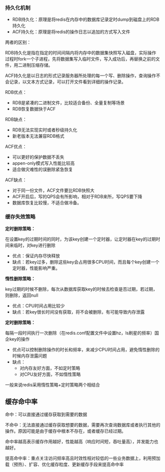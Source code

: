 ### 持久化机制

- RDB持久化：原理是将redis在内存中的数据库记录定时dump到磁盘上的RDB持久化
- ACF持久化：原理是将redis的操作日志以追加的方式写入文件

两者的区别：

RDB持久化是指在指定的时间间隔内将内存中的数据集快照写入磁盘，实际操作过程时fork一个子进程，先将数据集写入临时文件，写入成功后，再替换之前的文件，用二进制压缩存储。

ACF持久化是以日志的形式记录服务器所处理的每一个写、删除操作，查询操作不会记录，以文本方式记录，可以打开文件看到详细的操作记录。

RDB优点：

- RDB是紧凑的二进制文件，比较适合备份、全量复制等场景
- RDB恢复数据快于ACF

RDB缺点：

- RDB无法实现实时或者秒级持久化
- 新老版本无法兼容RDB格式

ACF优点：

- 可以更好的保护数据不丢失
- appen-only模式写入性能比较高
- 适合做灾难性的误删除紧急恢复

ACF缺点：

- 对于同一份文件，ACF文件要比RDB快照大
- ACF开启后，写的QPS会有所影响，相对于RDB来所，写QPS要下降
- 数据库恢复比较慢，不适合做冷备。

### 缓存失效策略

**定时删除策略：**

在设置key的过期时间的同时，为该key创建一个定时器，让定时器在key的过期时间来临时，对key进行删除

- 优点：保证内存尽快释放
- 缺点：若key过多，删除这些key会占用很多CPU时间，而且每个key创建一个定时器，性能影响严重。

**惰性删除策略：**

key过期的时候不删除，每次从数据库获取key的时候去检查是否过期，若过期，则删除，返回null

- 优点：CPU时间占用比较少
- 缺点：若key很长时间没有获取，将不会被删除，有可能导致内存泄露

**定时删除策略：**

每隔一段时间执行一次删除（在redis.conf配置文件中设置hz，ls刷星的频率）国企key的操作

- 优点可以控制删除操作的时长和频率，来减少CPU时间占用，避免惰性删除的时候内存泄露问题
- 缺点：
  - 对内存友好方面，不如定时策略
  - 对CPU友好方面，不如惰性策略

一般来说redis采用惰性策略+定时策略两个相结合

## 缓存命中率

命中：可以直接通过缓存获取到需要的数据

不命中：无法直接通过缓存获取想要的数据，需要再次查询数据库或者执行其他的操作。原因可能是由于缓存中根本不存在，或者缓存已经过期。

命中率越高表示缓存作用越好，性能越高（响应时间短，吞吐量高），并发能力也越好。

提高命中率：重点关注访问频率高且时效性相对较低的一些业务数据上，利用预加载（预热）、扩容、优化缓存粒度、更新缓存手段来提高命中率